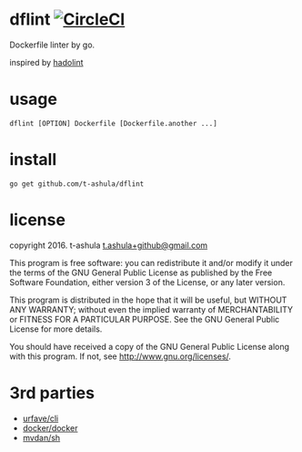 # dflint [![CircleCI](https://circleci.com/gh/t-ashula/dflint.svg?style=svg)](https://circleci.com/gh/t-ashula/dflint)

Dockerfile linter by go.

inspired by [hadolint](https://github.com/lukasmartinelli/hadolint/)

# usage

    dflint [OPTION] Dockerfile [Dockerfile.another ...]

# install

    go get github.com/t-ashula/dflint

# license

copyright 2016. t-ashula <t.ashula+github@gmail.com>

This program is free software: you can redistribute it and/or modify it under the terms of the GNU General Public License as published by  the Free Software Foundation, either version 3 of the License, or any later version.

This program is distributed in the hope that it will be useful, but WITHOUT ANY WARRANTY; without even the implied warranty of MERCHANTABILITY or FITNESS FOR A PARTICULAR PURPOSE.  See the GNU General Public License for more details.

You should have received a copy of the GNU General Public License along with this program.  If not, see <http://www.gnu.org/licenses/>.

# 3rd parties

- [urfave/cli](https://github.com/urfave/cli)
- [docker/docker](https://github.com/docker/docker)
- [mvdan/sh](https://github.com/mvdan/sh)
